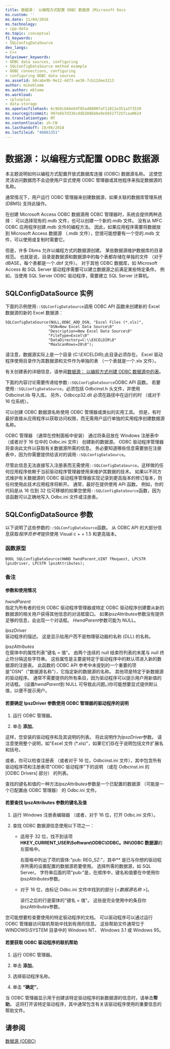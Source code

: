 ```yaml
---
title: 数据源： 以编程方式配置 ODBC 数据源 |Microsoft Docs
ms.custom: ''
ms.date: 11/04/2016
ms.technology:
- cpp-data
ms.topic: conceptual
f1_keywords:
- SQLConfigDataSource
dev_langs:
- C++
helpviewer_keywords:
- ODBC data sources, configuring
- SQLConfigDataSource method example
- ODBC connections, configuring
- configuring ODBC data sources
ms.assetid: b8cabe9b-9e12-4d73-ae36-7cb12dee3213
author: mikeblome
ms.author: mblome
ms.workload:
- cplusplus
- data-storage
ms.openlocfilehash: 6c9b9cb66e64f85ad8800faf11011e351a3f3539
ms.sourcegitcommit: 997e6b7d336cddb388bb6e9e56527725fcaa0624
ms.translationtype: MT
ms.contentlocale: zh-CN
ms.lasthandoff: 10/08/2018
ms.locfileid: "48861351"
---
```

# <a name="data-source-programmatically-configuring-an-odbc-data-source"></a>数据源：以编程方式配置 ODBC 数据源

本主题说明如何以编程方式配置开放式数据库连接 (ODBC) 数据源名称。 这使您灵活访问数据而不会迫使用户显式使用 ODBC 管理器或其他程序来指定数据源的名称。  
  
通常情况下，用户运行 ODBC 管理器来创建数据源，如果关联的数据库管理系统 (DBMS) 支持此操作。  
  
在创建 Microsoft Access ODBC 数据源用 ODBC 管理器时，系统会提供两种选择： 可以选择现有的.mdb 文件，也可以创建一个新的.mdb 文件。 没有从 MFC ODBC 应用程序创建.mdb 文件的编程方法。 因此，如果应用程序需要将数据放到 Microsoft Access 数据源 （.mdb 文件），您很可能想要有一个空的.mdb 文件，可以使用或复制时需要它。  
  
但是，许多 Dbms 允许以编程方式的数据源创建。 某些数据源维护数据库的目录规范。 也就是说，目录是数据源和数据源中的每个表都存储在单独的文件 （对于 dBASE，每个表都是一个.dbf 文件）。 对于其他 ODBC 数据库，如 Microsoft Access 和 SQL Server 驱动程序需要可以建立数据源之前满足某些特定条件。 例如，当使用 SQL Server ODBC 驱动程序，需要建立 SQL Server 计算机。  
  
##  <a name="_core_sqlconfigdatasource_example"></a> SQLConfigDataSource 实例  

下面的示例使用`::SQLConfigDataSource`调用 ODBC API 函数来创建新的 Excel 数据源的新的 Excel 数据源：  
  
```  
SQLConfigDataSource(NULL,ODBC_ADD_DSN, "Excel Files (*.xls)",   
                   "DSN=New Excel Data Source\0"   
                   "Description=New Excel Data Source\0"   
                   "FileType=Excel\0"   
                   "DataDirectory=C:\\EXCELDIR\0"   
                   "MaxScanRows=20\0");  
```  
  
请注意，数据源实际上是一个目录 (C:\EXCELDIR);此目录必须存在。 Excel 驱动程序使用目录作为其数据源和文件作为单独的表 （一个表就是一个.xls 文件）。  
  
有关创建表的详细信息，请参阅[数据源： 以编程方式创建 ODBC 数据源中的表](../../data/odbc/data-source-programmatically-creating-a-table-in-an-odbc-data-source.md)。  
  
下面的内容讨论需要传递给参数`::SQLConfigDataSource`ODBC API 函数。 若要使用`::SQLConfigDataSource`，必须包括 Odbcinst.h 头文件，并使用 Odbcinst.lib 导入库。 另外，Odbccp32.dll 必须在路径中在运行的时 （或对于 16 位系统）。  
  
可以创建 ODBC 数据源名称使用 ODBC 管理器或类似的实用工具。 但是，有时最好直接从应用程序以获取访问权限，而无需用户运行单独的实用程序创建数据源名称。  
  
ODBC 管理器 （通常在控制面板中安装） 通过将条目放在 Windows 注册表中 （或者对于 16 位中的 Odbc.ini 文件） 创建新的数据源。 ODBC 驱动程序管理器将查询此文件以获取有关数据源所需的信息。 务必要知道哪些信息需要放在注册表中，因为你需要提供给该对的调用`::SQLConfigDataSource`。  
  
尽管此信息无法直接写入注册表而无需使用`::SQLConfigDataSource`，这样做的任何应用程序依赖于当前驱动程序管理器使用来维护其数据的技术。 如果以不同方式维护有关数据源的 ODBC 驱动程序管理器实现记录到更高版本的修订版本，则任何使用此技术应用程序将断开。 通常，最好在提供使用 API 函数。 例如，你的代码是从 16 位到 32 位可移植的如果您使用`::SQLConfigDataSource`函数，因为该函数可以正确地写入 Odbc.ini 文件或注册表。  
  
##  <a name="_core_sqlconfigdatasource_parameters"></a> SQLConfigDataSource 参数  

以下说明了这些参数的`::SQLConfigDataSource`函数。 从 ODBC API 的大部分信息获取*程序员参考*提供使用 Visual c + + 1.5 和更高版本。  
  
###  <a name="_core_function_prototype"></a> 函数原型  
  
```  
BOOL SQLConfigDataSource(HWND hwndParent,UINT fRequest, LPCSTR lpszDriver, LPCSTR lpszAttributes);  
```  
  
### <a name="remarks"></a>备注  
  
####  <a name="_core_parameters_and_usage"></a> 参数和使用情况  

*hwndParent*<br/>
指定为所有者的任何 ODBC 驱动程序管理器或特定 ODBC 驱动程序创建要从新的数据源的相关用户获得其他信息的对话框窗口。 如果*lpszAttributes*参数没有提供足够的信息，会出现一个对话框。 *HwndParent*参数可能为 NULL。  
  
*lpszDriver*<br/>
驱动程序的描述。 这是显示给用户而不是物理驱动器的名称 (DLL) 的名称。  
  
*lpszAttributes*<br/>
在窗体中的属性列表"键名 = 值"。 由两个连续的 null 结束符列表的末尾与 null 终止符分隔这些字符串。 这些属性是主要是特定于驱动程序中的默认项进入新的数据源的注册表。 此函数的 ODBC API 参考中未提到的一个重要的项是"DSN"（"数据源名称"），它指定新的数据源的名称。 其他项是特定于新数据源的驱动程序。 通常不需要提供的所有条目，因为驱动程序可以提示用户用新值的对话框。 (设置*hwndParent*到 NULL 可导致此问题。)你可能想要显式提供默认值，以便不提示用户。  
  
#### <a name="to-determine-the-description-of-a-driver-for-the-lpszdriver-parameter-using-odbc-administrator"></a>若要确定 lpszDriver 参数使用 ODBC 管理器的驱动程序的说明  
  
1. 运行 ODBC 管理器。  
  
1. 单击 **添加**。  
  
这样，您安装的驱动程序和及其说明的列表。 将此说明作为*lpszDriver*参数。 请注意使用整个说明，如"Excel 文件 (*.xls)"，如果它们存在于说明包括文件扩展名和括号。  
  
或者，你可以检查注册表 （或者对于 16 位，Odbcinst.ini 文件），其中包含所有驱动程序项和注册表项"ODBC 驱动程序"下的说明 （或在 Odbcinst.ini 的 [ODBC Drivers] 部分） 的列表。  
  
查找的键名和值的一种方法*lpszAttributes*参数是一个已配置的数据源 （可能是一个已配置由 ODBC 管理器） 的 Odbc.ini 文件。  
  
#### <a name="to-find-keynames-and-values-for-the-lpszattributes-parameter"></a>若要查找 lpszAttributes 参数的键名及值  
  
1. 运行 Windows 注册表编辑器 （或者，对于 16 位，打开 Odbc.ini 文件）。  
  
1. 查找 ODBC 数据源信息使用以下项之一：  
  
   - 适用于 32 位，找不到该项**HKEY_CURRENT_USER\Software\ODBC\ODBC。INI\ODBC 数据源**的左窗格中。  
  
      右窗格中列出了项的窗体:"pub: REG_SZ:*<data source name>*"，其中*<data source name>* 是已与你想的驱动程序所需的设置配置的数据源若要使用。 选择所需的数据源，如 SQL Server。 字符串后面的项"pub:"是，在顺序中，键名和值要在中使用你*lpszAttributes*参数。  
  
   - 对于 16 位，由标记 Odbc.ini 文件中找到的部分 [*\<数据源名称 >*]。  
  
      该行之后的行是窗体的"键名 = 值"。 这些是完全使用中的条目你*lpszAttributes*参数。  
  
您可能想要检查要使用的特定驱动程序的文档。 可以驱动程序可以通过运行 ODBC 管理器访问联机帮助中找到有用的信息。 这些帮助文件通常位于 WINDOWS\SYSTEM 目录中的 Windows NT、 Windows 3.1 或 Windows 95。  
  
#### <a name="to-obtain-online-help-for-your-odbc-driver"></a>若要获取 ODBC 驱动程序的联机帮助  
  
1. 运行 ODBC 管理器。  
  
1. 单击 **添加**。  
  
1. 选择驱动程序名称。  
  
1. 单击 **“确定”**。  
  
当 ODBC 管理器显示用于创建该特定驱动程序的新数据源的信息时，请单击**帮助**。 这将打开该特定驱动程序，其中通常包含有关该驱动程序使用的重要信息的帮助文件。  
  
## <a name="see-also"></a>请参阅  

[数据源 (ODBC)](../../data/odbc/data-source-odbc.md)
